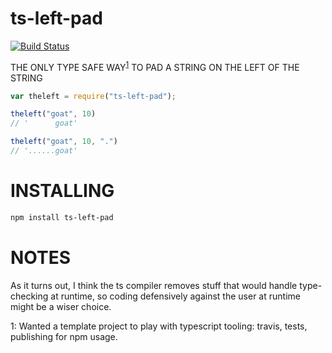 ts-left-pad
===========

[![Build Status](https://travis-ci.org/cpdean/ts-left-pad.svg?branch=master)](https://travis-ci.org/cpdean/ts-left-pad)


THE ONLY TYPE SAFE WAY<sup>[1](#what1)</sup> TO PAD A STRING ON THE LEFT OF THE STRING

``` javascript
var theleft = require("ts-left-pad");

theleft("goat", 10)
// '      goat'

theleft("goat", 10, ".")
// '......goat'
```

INSTALLING
==========

``` bash
npm install ts-left-pad
```

NOTES
=====

As it turns out, I think the ts compiler removes stuff that would handle type-checking at runtime, so coding defensively against the user at runtime might be a wiser choice.

<a name="what1">1</a>: Wanted a template project to play with typescript tooling: travis, tests, publishing for npm usage.

